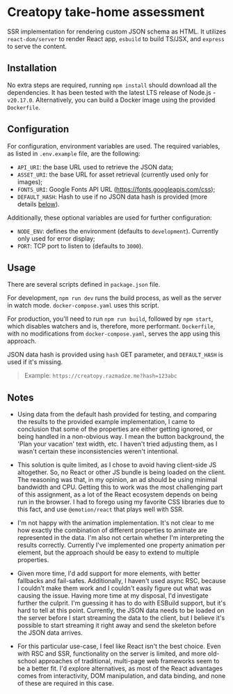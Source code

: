 # Creatopy take-home assessment #

SSR implementation for rendering custom JSON schema as HTML. It utilizes `react-dom/server` to render React app, `esbuild` to build TS/JSX, and `express` to serve the content.

## Installation ##

No extra steps are required, running `npm install` should download all the dependencies. It has been tested with the latest LTS release of Node.js - `v20.17.0`. Alternatively, you can build a Docker image using the provided `Dockerfile`.

## Configuration ##

For configuration, environment variables are used. The required variables, as listed in `.env.example` file, are the following:

- `API_URI`: the base URL used to retrieve the JSON data;
- `ASSET_URI`: the base URL for asset retrieval (currently used only for images);
- `FONTS_URI`: Google Fonts API URL (<https://fonts.googleapis.com/css>);
- `DEFAULT_HASH`: Hash to use if no JSON data hash is provided (more details [below](#usage)).

Additionally, these optional variables are used for further configuration:

- `NODE_ENV`: defines the environment (defaults to `development`). Currently only used for error display;
- `PORT`: TCP port to listen to (defaults to `3000`).

## Usage ##

There are several scripts defined in `package.json` file.

For development, `npm run dev` runs the build process, as well as the server in watch mode. `docker-compose.yaml` uses this script.

For production, you'll need to run `npm run build`, followed by `npm start`, which disables watchers and is, therefore, more performant. `Dockerfile`, with no modifications from `docker-compose.yaml`, serves the app using this approach.

JSON data hash is provided using `hash` GET parameter, and `DEFAULT_HASH` is used if it's missing.

> Example: `https://creatopy.razmadze.me?hash=123abc`

## Notes ##

- Using data from the default hash provided for testing, and comparing the results to the provided example implementation, I came to conclusion that some of the properties are either getting ignored, or being handled in a non-obvious way. I mean the button background, the 'Plan your vacation' text width, etc. I haven't tried adjusting them, as I wasn't certain these inconsistencies weren't intentional.

- This solution is quite limited, as I chose to avoid having client-side JS altogether. So, no React or other JS bundle is being loaded on the client. The reasoning was that, in my opinion, an ad should be using minimal bandwidth and CPU. Getting this to work was the most challenging part of this assignment, as a lot of the React ecosystem depends on being run in the browser. I had to forego using my favorite CSS libraries due to this fact, and use `@emotion/react` that plays well with SSR.

- I'm not happy with the animation implementation. It's not clear to me how exactly the combination of different properties to animate are represented in the data. I'm also not certain whether I'm interpreting the results correctly. Currently I've implemented one property animation per element, but the approach should be easy to extend to multiple properties.

- Given more time, I'd add support for more elements, with better fallbacks and fail-safes. Additionally, I haven't used async RSC, because I couldn't make them work and I couldn't easily figure out what was causing the issue. Having more time at my disposal, I'd investigate further the culprit. I'm guessing it has to do with ESBuild support, but it's hard to tell at this point. Currently, the JSON data needs to be loaded on the server before I start streaming the data to the client, but I believe it's possible to start streaming it right away and send the skeleton before the JSON data arrives.

- For this particular use-case, I feel like React isn't the best choice. Even with RSC and SSR, functionality on the server is limited, and more old-school approaches of traditional, multi-page web frameworks seem to be a better fit. I'd explore alternatives, as most of the React advantages comes from interactivity, DOM manipulation, and data binding, and none of these are required in this case.
